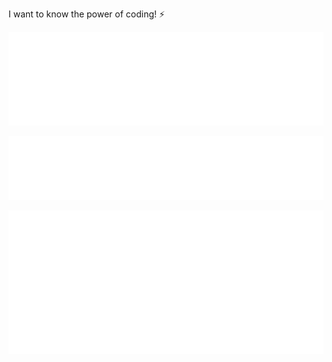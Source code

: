 I want to know the power of coding! ⚡

<p align="center">  
  <img src="/metrics.plugin.introduction.svg">
</p>

<p align="center">  
  <img src="/metrics.plugin.topics.svg">
</p>

<p align="center">
  <img src="/metrics.plugin.isocalendar.svg">
</p>
